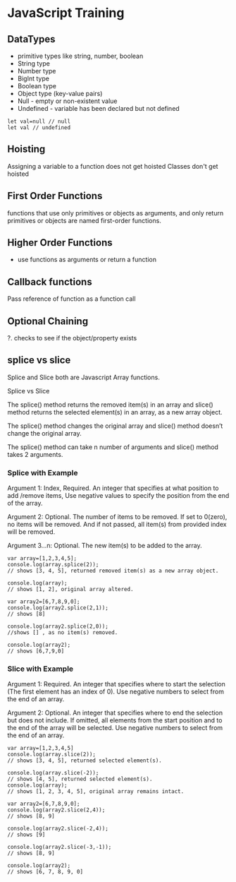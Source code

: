 # JavaScript Training

## DataTypes

- primitive types like string, number, boolean
- String type
- Number type
- BigInt type
- Boolean type
- Object type (key-value pairs)
- Null - empty or non-existent value
- Undefined - variable has been declared but not defined

```
let val=null // null
let val // undefined
```

## Hoisting

Assigning a variable to a function does not get hoisted
Classes don't get hoisted

## First Order Functions

functions that use only primitives or objects as arguments, and only return primitives or objects are named first-order functions.

## Higher Order Functions

- use functions as arguments or return a function

## Callback functions

Pass reference of function as a function call

## Optional Chaining

?. checks to see if the object/property exists

## splice vs slice

Splice and Slice both are Javascript Array functions.

Splice vs Slice

The splice() method returns the removed item(s) in an array and slice() method returns the selected element(s) in an array, as a new array object.

The splice() method changes the original array and slice() method doesn’t change the original array.

The splice() method can take n number of arguments and slice() method takes 2 arguments.

### Splice with Example

Argument 1: Index, Required. An integer that specifies at what position to add /remove items, Use negative values to specify the position from the end of the array.

Argument 2: Optional. The number of items to be removed. If set to 0(zero), no items will be removed. And if not passed, all item(s) from provided index will be removed.

Argument 3…n: Optional. The new item(s) to be added to the array.

```
var array=[1,2,3,4,5];
console.log(array.splice(2));
// shows [3, 4, 5], returned removed item(s) as a new array object.

console.log(array);
// shows [1, 2], original array altered.

var array2=[6,7,8,9,0];
console.log(array2.splice(2,1));
// shows [8]

console.log(array2.splice(2,0));
//shows [] , as no item(s) removed.

console.log(array2);
// shows [6,7,9,0]
```

### Slice with Example

Argument 1: Required. An integer that specifies where to start the selection (The first element has an index of 0). Use negative numbers to select from the end of an array.

Argument 2: Optional. An integer that specifies where to end the selection but does not include. If omitted, all elements from the start position and to the end of the array will be selected. Use negative numbers to select from the end of an array.

```
var array=[1,2,3,4,5]
console.log(array.slice(2));
// shows [3, 4, 5], returned selected element(s).

console.log(array.slice(-2));
// shows [4, 5], returned selected element(s).
console.log(array);
// shows [1, 2, 3, 4, 5], original array remains intact.

var array2=[6,7,8,9,0];
console.log(array2.slice(2,4));
// shows [8, 9]

console.log(array2.slice(-2,4));
// shows [9]

console.log(array2.slice(-3,-1));
// shows [8, 9]

console.log(array2);
// shows [6, 7, 8, 9, 0]
```
